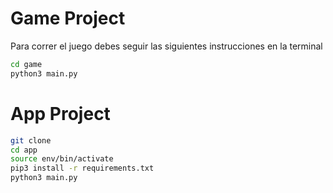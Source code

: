 # Game Project

Para correr el juego debes seguir las siguientes instrucciones en la terminal

```sh
cd game
python3 main.py
```


# App Project

```sh
git clone
cd app 
source env/bin/activate
pip3 install -r requirements.txt
python3 main.py
```